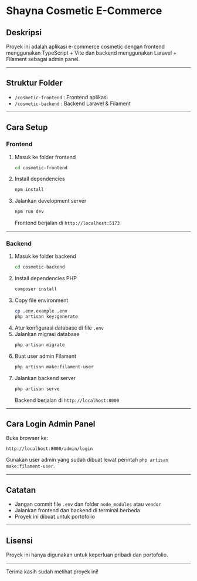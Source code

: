 # Shayna Cosmetic E-Commerce

## Deskripsi

Proyek ini adalah aplikasi e-commerce cosmetic dengan frontend menggunakan TypeScript + Vite dan backend menggunakan Laravel + Filament sebagai admin panel.

---

## Struktur Folder

- `/cosmetic-frontend` : Frontend aplikasi
- `/cosmetic-backend` : Backend Laravel & Filament

---

## Cara Setup

### Frontend

1. Masuk ke folder frontend
   ```bash
   cd cosmetic-frontend
   ```
2. Install dependencies
   ```bash
   npm install
   ```
3. Jalankan development server
   ```bash
   npm run dev
   ```
   Frontend berjalan di `http://localhost:5173`

---

### Backend

1. Masuk ke folder backend
   ```bash
   cd cosmetic-backend
   ```
2. Install dependencies PHP
   ```bash
   composer install
   ```
3. Copy file environment
   ```bash
   cp .env.example .env
   php artisan key:generate
   ```
4. Atur konfigurasi database di file `.env`
5. Jalankan migrasi database
   ```bash
   php artisan migrate
   ```
6. Buat user admin Filament
   ```bash
   php artisan make:filament-user
   ```
7. Jalankan backend server
   ```bash
   php artisan serve
   ```
   Backend berjalan di `http://localhost:8000`

---

## Cara Login Admin Panel

Buka browser ke:

```
http://localhost:8000/admin/login
```

Gunakan user admin yang sudah dibuat lewat perintah `php artisan make:filament-user`.

---

## Catatan

- Jangan commit file `.env` dan folder `node_modules` atau `vendor`
- Jalankan frontend dan backend di terminal berbeda
- Proyek ini dibuat untuk portofolio

---

## Lisensi

Proyek ini hanya digunakan untuk keperluan pribadi dan portofolio.

---

Terima kasih sudah melihat proyek ini!
